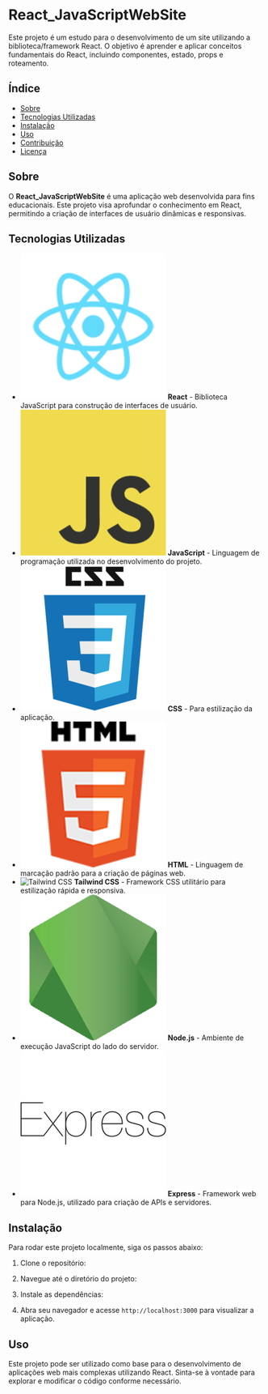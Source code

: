 # React_JavaScriptWebSite

Este projeto é um estudo para o desenvolvimento de um site utilizando a biblioteca/framework React. O objetivo é aprender e aplicar conceitos fundamentais do React, incluindo componentes, estado, props e roteamento.

## Índice

- [Sobre](#sobre)
- [Tecnologias Utilizadas](#tecnologias-utilizadas)
- [Instalação](#instalação)
- [Uso](#uso)
- [Contribuição](#contribuição)
- [Licença](#licença)

## Sobre

O **React_JavaScriptWebSite** é uma aplicação web desenvolvida para fins educacionais. Este projeto visa aprofundar o conhecimento em React, permitindo a criação de interfaces de usuário dinâmicas e responsivas.

## Tecnologias Utilizadas

- ![React](https://raw.githubusercontent.com/github/explore/main/topics/react/react.png) **React** - Biblioteca JavaScript para construção de interfaces de usuário.
- ![JavaScript](https://raw.githubusercontent.com/github/explore/main/topics/javascript/javascript.png) **JavaScript** - Linguagem de programação utilizada no desenvolvimento do projeto.
- ![CSS](https://raw.githubusercontent.com/github/explore/main/topics/css/css.png) **CSS** - Para estilização da aplicação.
- ![HTML](https://raw.githubusercontent.com/github/explore/main/topics/html/html.png) **HTML** - Linguagem de marcação padrão para a criação de páginas web.
- ![Tailwind CSS](https://avatars.githubusercontent.com/u/67109815?s=200&v=4) **Tailwind CSS** - Framework CSS utilitário para estilização rápida e responsiva.
- ![Node.js](https://raw.githubusercontent.com/github/explore/main/topics/nodejs/nodejs.png) **Node.js** - Ambiente de execução JavaScript do lado do servidor.
- ![Express](https://raw.githubusercontent.com/github/explore/main/topics/express/express.png) **Express** - Framework web para Node.js, utilizado para criação de APIs e servidores.

## Instalação

Para rodar este projeto localmente, siga os passos abaixo:

1. Clone o repositório:

2. Navegue até o diretório do projeto:

3. Instale as dependências:

4. Abra seu navegador e acesse `http://localhost:3000` para visualizar a aplicação.

## Uso

Este projeto pode ser utilizado como base para o desenvolvimento de aplicações web mais complexas utilizando React. Sinta-se à vontade para explorar e modificar o código conforme necessário.
